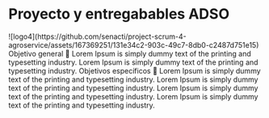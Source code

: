<h1>Proyecto y entregabables ADSO</h1>
![logo4](https://github.com/senacti/project-scrum-4-agroservice/assets/167369251/131e34c2-903c-49c7-8db0-c2487d751e15)
Objetivo general 🎯
Lorem Ipsum is simply dummy text of the printing and typesetting industry. Lorem Ipsum is simply dummy text of the printing and typesetting industry.
Objetivos específicos 🎯
Lorem Ipsum is simply dummy text of the printing and typesetting industry.
Lorem Ipsum is simply dummy text of the printing and typesetting industry.
Lorem Ipsum is simply dummy text of the printing and typesetting industry.
Lorem Ipsum is simply dummy text of the printing and typesetting industry.
